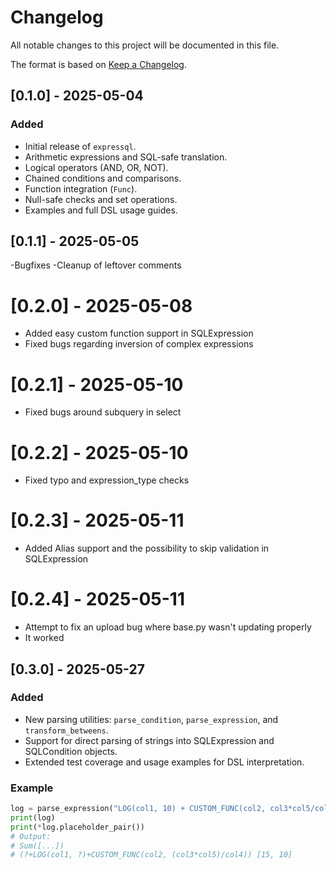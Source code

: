 # Changelog

All notable changes to this project will be documented in this file.

The format is based on [Keep a Changelog](https://keepachangelog.com/en/1.0.0/).

## [0.1.0] - 2025-05-04
### Added
- Initial release of `expressql`.
- Arithmetic expressions and SQL-safe translation.
- Logical operators (AND, OR, NOT).
- Chained conditions and comparisons.
- Function integration (`Func`).
- Null-safe checks and set operations.
- Examples and full DSL usage guides.

## [0.1.1] - 2025-05-05
-Bugfixes
-Cleanup of leftover comments

# [0.2.0] - 2025-05-08
- Added easy custom function support in SQLExpression
- Fixed bugs regarding inversion of complex expressions

# [0.2.1] - 2025-05-10
- Fixed bugs around subquery in select

# [0.2.2] - 2025-05-10
- Fixed typo and expression_type checks

# [0.2.3] - 2025-05-11
- Added Alias support and the possibility to skip validation in SQLExpression

# [0.2.4] - 2025-05-11
- Attempt to fix an upload bug where base.py wasn't updating properly
- It worked

## [0.3.0] - 2025-05-27
### Added
- New parsing utilities: `parse_condition`, `parse_expression`, and `transform_betweens`.
- Support for direct parsing of strings into SQLExpression and SQLCondition objects.
- Extended test coverage and usage examples for DSL interpretation.

### Example
```python
log = parse_expression("LOG(col1, 10) + CUSTOM_FUNC(col2, col3*col5/col4) + 15")
print(log)
print(*log.placeholder_pair())
# Output:
# Sum([...])
# (?+LOG(col1, ?)+CUSTOM_FUNC(col2, (col3*col5)/col4)) [15, 10]

